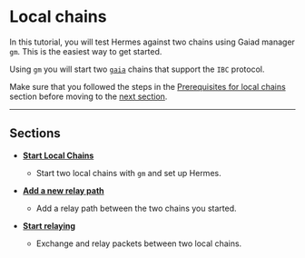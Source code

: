 # Local chains

In this tutorial, you will test Hermes against two chains using Gaiad manager `gm`. This is the easiest way to get started.

Using `gm` you will start two [`gaia`](https://github.com/cosmos/gaia) chains that support the `IBC` protocol.

Make sure that you followed the steps in the [Prerequisites for local chains](../pre-requisites/index.md) section before moving to the [next section](./start-local-chains.md).

---

## Sections

* **[Start Local Chains](./start-local-chains.md)**
    * Start two local chains with `gm` and set up Hermes.

* **[Add a new relay path](./add-a-new-relay-path.md)**
    * Add a relay path between the two chains you started.

* **[Start relaying](./start-relaying.md)**
    * Exchange and relay packets between two local chains.